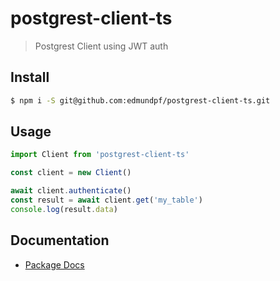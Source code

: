 # postgrest-client-ts

> Postgrest Client using JWT auth

## Install

```bash
$ npm i -S git@github.com:edmundpf/postgrest-client-ts.git
```

## Usage

```javascript
import Client from 'postgrest-client-ts'

const client = new Client()

await client.authenticate()
const result = await client.get('my_table')
console.log(result.data)
```

## Documentation

- [Package Docs](docs)
